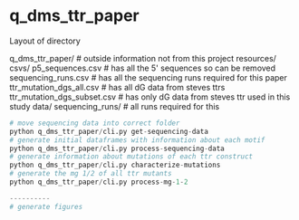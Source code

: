 # q_dms_ttr_paper

Layout of directory

q_dms_ttr_paper/
	# outside information not from this project
	resources/ 
		csvs/ 
			p5_sequences.csv  			# has all the 5' sequences so can be removed
			sequencing_runs.csv			# has all the sequencing runs required for this paper
			ttr_mutation_dgs_all.csv	# has all dG data from steves ttrs 
			ttr_mutation_dgs_subset.csv # has only dG data from steves ttr used in this study
	data/
		sequencing_runs/ # all runs required for this 

```python
# move sequencing data into correct folder
python q_dms_ttr_paper/cli.py get-sequencing-data
# generate initial dataframes with information about each motif
python q_dms_ttr_paper/cli.py process-sequencing-data
# generate information about mutations of each ttr construct 
python q_dms_ttr_paper/cli.py characterize-mutations
# generate the mg 1/2 of all ttr mutants
python q_dms_ttr_paper/cli.py process-mg-1-2

----------
# generate figures


```
